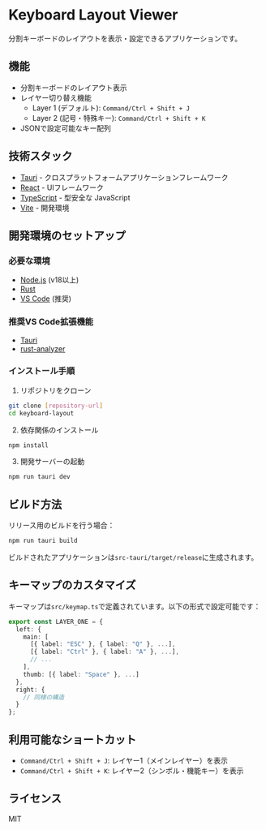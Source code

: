 # Keyboard Layout Viewer

分割キーボードのレイアウトを表示・設定できるアプリケーションです。

## 機能

- 分割キーボードのレイアウト表示
- レイヤー切り替え機能
  - Layer 1 (デフォルト): `Command/Ctrl + Shift + J`
  - Layer 2 (記号・特殊キー): `Command/Ctrl + Shift + K`
- JSONで設定可能なキー配列

## 技術スタック

- [Tauri](https://tauri.app/) - クロスプラットフォームアプリケーションフレームワーク
- [React](https://react.dev/) - UIフレームワーク
- [TypeScript](https://www.typescriptlang.org/) - 型安全な JavaScript
- [Vite](https://vitejs.dev/) - 開発環境

## 開発環境のセットアップ

### 必要な環境

- [Node.js](https://nodejs.org/) (v18以上)
- [Rust](https://www.rust-lang.org/)
- [VS Code](https://code.visualstudio.com/) (推奨)

### 推奨VS Code拡張機能

- [Tauri](https://marketplace.visualstudio.com/items?itemName=tauri-apps.tauri-vscode)
- [rust-analyzer](https://marketplace.visualstudio.com/items?itemName=rust-lang.rust-analyzer)

### インストール手順

1. リポジトリをクローン
```bash
git clone [repository-url]
cd keyboard-layout
```

2. 依存関係のインストール
```bash
npm install
```

3. 開発サーバーの起動
```bash
npm run tauri dev
```

## ビルド方法

リリース用のビルドを行う場合：

```bash
npm run tauri build
```

ビルドされたアプリケーションは`src-tauri/target/release`に生成されます。

## キーマップのカスタマイズ

キーマップは`src/keymap.ts`で定義されています。以下の形式で設定可能です：

```typescript
export const LAYER_ONE = {
  left: {
    main: [
      [{ label: "ESC" }, { label: "Q" }, ...],
      [{ label: "Ctrl" }, { label: "A" }, ...],
      // ...
    ],
    thumb: [{ label: "Space" }, ...]
  },
  right: {
    // 同様の構造
  }
};
```

## 利用可能なショートカット

- `Command/Ctrl + Shift + J`: レイヤー1（メインレイヤー）を表示
- `Command/Ctrl + Shift + K`: レイヤー2（シンボル・機能キー）を表示

## ライセンス

MIT
